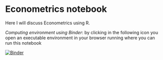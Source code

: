 # Econometrics notebook

Here I will discuss Econometrics using R.


*Computing environment using Binder*: by clicking in the following icon you open an executable environment in your browser running where you can run this notebook

[![Binder](https://mybinder.org/badge_logo.svg)](https://mybinder.org/v2/gh/reisportela/econometrics_notebook/HEAD?urlpath=rstudio)
